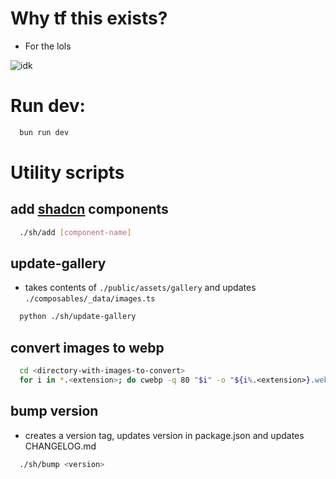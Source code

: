 # Why tf this exists?
- For the lols

![idk](https://i.giphy.com/xoHntNXFYkfzGAftEv.webp)


# Run dev:
```bash
  bun run dev
```

# Utility scripts
## add [shadcn](https://www.shadcn-vue.com/) components
```bash
  ./sh/add [component-name]
```

## update-gallery
- takes contents of `./public/assets/gallery` and updates `./composables/_data/images.ts`
```bash
  python ./sh/update-gallery
```

## convert images to webp
```bash
  cd <directory-with-images-to-convert>
  for i in *.<extension>; do cwebp -q 80 "$i" -o "${i%.<extension>}.webp"; rm "$i"; done
```

## bump version
- creates a version tag, updates version in package.json and updates CHANGELOG.md
```bash
  ./sh/bump <version>
```